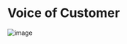 # Voice of Customer
![image](https://github.com/nacknatthawit/MADT8101-Customer-Analytics/assets/115746160/4a1171bf-8fe8-421d-84ca-1408cd575572)


